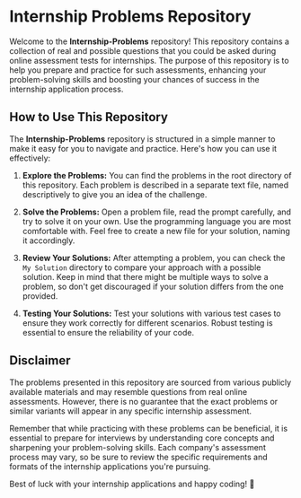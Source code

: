 # Internship Problems Repository

Welcome to the **Internship-Problems** repository! This repository contains a collection of real and possible questions that you could be asked during online assessment tests for internships. The purpose of this repository is to help you prepare and practice for such assessments, enhancing your problem-solving skills and boosting your chances of success in the internship application process.

## How to Use This Repository

The **Internship-Problems** repository is structured in a simple manner to make it easy for you to navigate and practice. Here's how you can use it effectively:

1. **Explore the Problems:** You can find the problems in the root directory of this repository. Each problem is described in a separate text file, named descriptively to give you an idea of the challenge.

2. **Solve the Problems:** Open a problem file, read the prompt carefully, and try to solve it on your own. Use the programming language you are most comfortable with. Feel free to create a new file for your solution, naming it accordingly.

3. **Review Your Solutions:** After attempting a problem, you can check the `My Solution` directory to compare your approach with a possible solution. Keep in mind that there might be multiple ways to solve a problem, so don't get discouraged if your solution differs from the one provided.

4. **Testing Your Solutions:** Test your solutions with various test cases to ensure they work correctly for different scenarios. Robust testing is essential to ensure the reliability of your code.

## Disclaimer

The problems presented in this repository are sourced from various publicly available materials and may resemble questions from real online assessments. However, there is no guarantee that the exact problems or similar variants will appear in any specific internship assessment.

Remember that while practicing with these problems can be beneficial, it is essential to prepare for interviews by understanding core concepts and sharpening your problem-solving skills. Each company's assessment process may vary, so be sure to review the specific requirements and formats of the internship applications you're pursuing.

Best of luck with your internship applications and happy coding! 🚀
